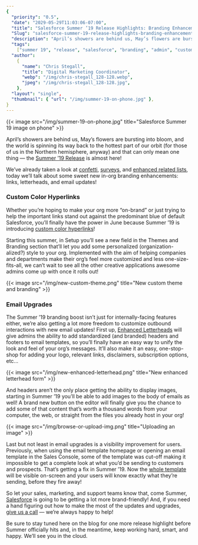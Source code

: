 ```yaml
---
{
  "priority": "0.5",
  "date": "2029-05-29T11:03:06-07:00",
  "title": "Salesforce Summer ’19 Release Highlights: Branding Enhancements",
  "Slug": "salesforce-summer-19-release-highlights-branding-enhancements",
  "description": "April’s showers are behind us, May’s flowers are bursting into bloom, and the world is spinning its way back to the hottest part of our orbit...",
  "tags":
    ["summer 19", "release", "salesforce", "branding", "admin", "custom color"],
  "author":
    {
      "name": "Chris Stegall",
      "title": "Digital Marketing Coordinator",
      "webp": "/img/chris-stegall_128-128.webp",
      "jpeg": "/img/chris-stegall_128-128.jpg",
    },
  "layout": "single",
  "thumbnail": { "url": "/img/summer-19-on-phone.jpg" },
}
---
```


{{< image src="/img/summer-19-on-phone.jpg" title="Salesforce Summer 19 image on phone" >}}

April’s showers are behind us, May’s flowers are bursting into bloom, and the world is spinning its way back to the hottest part of our orbit (for those of us in the Northern hemisphere, anyway) and that can only mean one thing — the [Summer ’19 Release](https://releasenotes.docs.salesforce.com/en-us/summer19/release-notes/salesforce_release_notes.htm) is almost here!

We’ve already taken a look at [confetti](https://medium.com/creme-de-la-crm/salesforce-summer-19-release-highlights-confetti-3306c6e62437), [surveys](https://medium.com/creme-de-la-crm/salesforce-summer-19-release-highlights-free-surveys-5e55e6c928be), and [enhanced related lists](https://medium.com/creme-de-la-crm/salesforce-summer-19-release-highlights-enhanced-related-lists-72656e1d436a), today we’ll talk about some sweet new in-org branding enhancements: links, letterheads, and email updates!

### Custom Color Hyperlinks

Whether you’re hoping to make your org more “on-brand” or just trying to help the important links stand out against the predominant blue of default Salesforce, you’ll finally have the power in June because Summer ’19 is introducing [custom color hyperlinks](https://releasenotes.docs.salesforce.com/en-us/summer19/release-notes/rn_hyperlink_theming.htm)!

Starting this summer, in Setup you’ll see a new field in the Themes and Branding section that’ll let you add some personalized (organization-alized?) style to your org. Implemented with the aim of helping companies and departments make their org’s feel more customized and less one-size-fits-all, we can’t wait to see all the other creative applications awesome admins come up with once it rolls out!

{{< image src="/img/new-custom-theme.png" title="New custom theme and branding" >}}

### Email Upgrades

The Summer ’19 branding boost isn’t just for internally-facing features either, we’re also getting a lot more freedom to customize outbound interactions with new email updates! First up, [Enhanced Letterheads](https://releasenotes.docs.salesforce.com/en-us/summer19/release-notes/rn_sales_productivity_email_templates_letterheads.htm) will give admins the ability to add standardized (and branded) headers and footers to email templates, so you’ll finally have an easy way to unify the look and feel of your org’s messages. It’ll also make it an easy, one-stop-shop for adding your logo, relevant links, disclaimers, subscription options, etc...

{{< image src="/img/new-enhanced-letterhead.png" title="New enhanced letterhead form" >}}

And headers aren’t the only place getting the ability to display images, starting in Summer ’19 you’ll be able to add images to the body of emails as well! A brand new button on the editor will finally give you the chance to add some of that content that’s worth a thousand words from your computer, the web, or straight from the files you already host in your org!

{{< image src="/img/browse-or-upload-img.png" title="Uploading an image" >}}

Last but not least in email upgrades is a visibility improvement for users. Previously, when using the email template homepage or opening an email template in the Sales Console, some of the template was cut-off making it impossible to get a complete look at what you’d be sending to customers and prospects. That’s getting a fix in Summer ’19. Now the [whole template](https://releasenotes.docs.salesforce.com/en-us/summer19/release-notes/rn_sales_productivity_email_templates_console.htm) will be visible on-screen and your users will know exactly what they’re sending, before they fire away!

So let your sales, marketing, and support teams know that, come Summer, [Salesforce](https://www.salesforce.com/products/) is going to be getting a lot more brand-friendly! And, if you need a hand figuring out how to make the most of the updates and upgrades, [give us a call](/contact) — we’re always happy to help!

Be sure to stay tuned here on the blog for one more release highlight before Summer officially hits and, in the meantime, keep working hard, smart, and happy. We’ll see you in the cloud.
